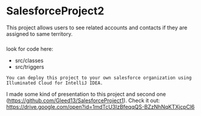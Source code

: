 # SalesforceProject2
This project allows users to see related accounts and contacts if they are assigned to same territory.
### 
look for code here:
* src/classes
* src/triggers
```
You can deploy this project to your own salesforce organization using Illuminated Cloud for IntelliJ IDEA. 
```
I made some kind of presentation to this project and second one (https://github.com/Gleed13/SalesforceProject1).
Check it out: https://drive.google.com/open?id=1mdTcU3IzBfeqqQS-BZzNhNqKTXjcpCl6
